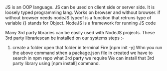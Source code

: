 JS is an OOP language.
JS can be used on client side or server side.
It is loosely typed programming lang.
Works on browser and without browser. 
if without browser needs nodeJS
typeof is a function that retruns type of variable
{} stands for Object.
NodeJS is a framework for running JS code

Many 3rd party libraries can be easily used with NodeJS projects. These 3rd party librariescan be installed on our systems
steps :-
 1) create a folder
 open that folder in terminal
 Fire [npm init -y]
 Whn you run the above command sthen a package.json file in created
 we have to search in npm repo what 3rd party we require
 We can install that 3rd party library using [npm install] command.